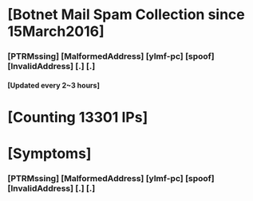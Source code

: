 # [Botnet Mail Spam Collection since 15March2016]
### [PTRMssing] [MalformedAddress] [ylmf-pc] [spoof] [InvalidAddress] [.] [.]
#### [Updated every 2~3 hours]

# [Counting 13301 IPs]

# [Symptoms] 
###   [PTRMssing] [MalformedAddress] [ylmf-pc] [spoof] [InvalidAddress] [.] [.]
